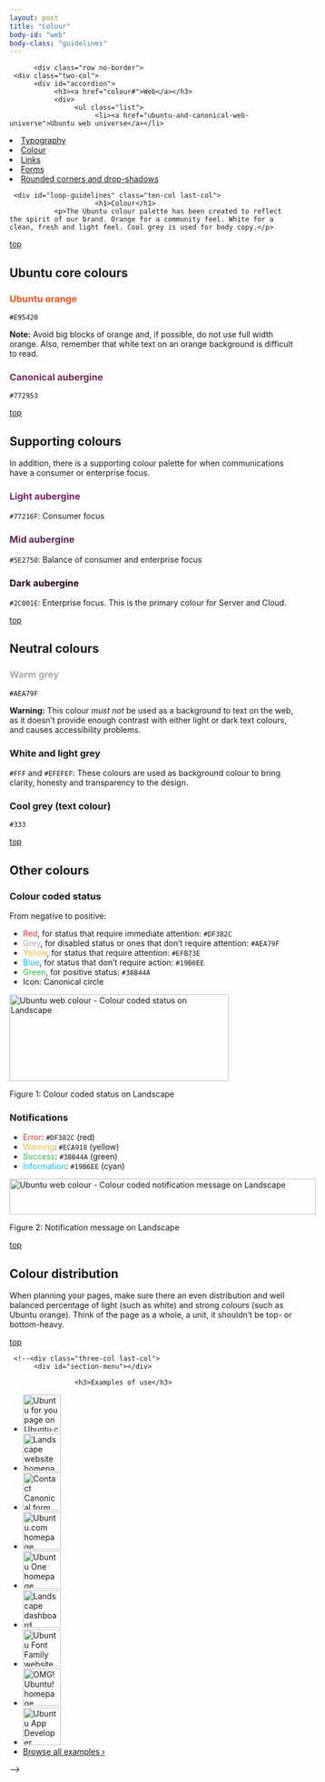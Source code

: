 ```yaml
---
layout: post
title: "Colour"
body-id: "web"
body-class: "guidelines"
---
```



          <div class="row no-border">
     <div class="two-col">
          <div id="accordion">
               <h3><a href="colour#">Web</a></h3>
               <div>
                    <ul class="list">
                         <li><a href="ubuntu-and-canonical-web-universe">Ubuntu web universe</a></li>
<li><a href="http://design.ubuntu.com/web/typography">Typography</a></li>
<li class="current_page_item"><a href="colour">Colour</a></li>
<li><a href="links">Links</a></li>
<li><a href="forms">Forms</a></li>
<li><a href="rounded-corners-and-drop-shadows">Rounded corners and drop-shadows</a></li>
                    </ul>
               </div>
          </div>
     </div>

     <div id="loop-guidelines" class="ten-col last-col">
                         <h1>Colour</h1>
               <p>The Ubuntu colour palette has been created to reflect the spirit of our brand. Orange for a community feel. White for a clean, fresh and light feel. Cool grey is used for body copy.</p>
<div class="wp-link-top clearfix"><a href="colour#">top</a></div>
<h2>Ubuntu core colours</h2>
<h3 style="color:#E95420">Ubuntu orange</h3>
<p><code>#E95420</code></p>
<div class="box">
<strong>Note:</strong> Avoid big blocks of orange and, if possible, do not use full width orange. Also, remember that white text on an orange background is difficult to read.
</div>
<h3 style="color:#772953">Canonical aubergine</h3>
<p><code>#772953</code></p>
<div class="wp-link-top clearfix"><a href="colour#">top</a></div>
<h2>Supporting colours</h2>
<p>In addition, there is a supporting colour palette for when communications have a consumer or enterprise focus.</p>
<h3 style="color:#77216F">Light aubergine</h3>
<p><code>#77216F</code>: Consumer focus</p>
<h3 style="color:#5E2750">Mid aubergine</h3>
<p><code>#5E2750</code>: Balance of consumer and enterprise focus</p>
<h3 style="color:#2C001E">Dark aubergine</h3>
<p><code>#2C001E</code>: Enterprise focus. This is the primary colour for Server and Cloud.</p>
<div class="wp-link-top clearfix"><a href="colour#">top</a></div>
<h2>Neutral colours</h2>
<h3 style="color:#AEA79F">Warm grey</h3>
<p><code>#AEA79F</code></p>
<div class="box">
<strong>Warning:</strong> This colour <em>must not</em> be used as a background to text on the web, as it doesn’t provide enough contrast with either light or dark text colours, and causes accessibility problems.
</div>
<h3>White and light grey</h3>
<p><code>#FFF</code> and <code>#EFEFEF</code>: These colours are used as background colour to bring clarity, honesty and transparency to the design.</p>
<h3>Cool grey (text colour)</h3>
<p><code>#333</code></p>
<div class="wp-link-top clearfix"><a href="colour#">top</a></div>
<h2>Other colours</h2>
<h3>Colour coded status</h3>
<p>From negative to positive:</p>
<ul>
<li><span style="color:#DF382C">Red</span>, for status that require immediate attention: <code>#DF382C</code></li>
<li><span style="color:#AEA79F">Grey</span>, for disabled status or ones that don&#8217;t require attention: <code>#AEA79F</code></li>
<li><span style="color:#EFB73E">Yellow</span>, for status that require attention: <code>#EFB73E</code></li>
<li><span style="color:#19B6EE">Blue</span>, for status that don&#8217;t require action: <code>#19B6EE</code></li>
<li><span style="color:#38B44A">Green</span>, for positive status: <code>#38B44A</code></li>
<li>Icon: Canonical circle</li>
</ul>
<div id="attachment_304" style="width: 396px" class="wp-caption alignnone"><img src="https://assets.ubuntu.com/v1/bff3da53-web-colour-others-colour_coded_status.png" alt="Ubuntu web colour - Colour coded status on Landscape" title="Ubuntu web colour - Colour coded status on Landscape" width="386" height="153" class="size-full" srcset="https://assets.ubuntu.com/v1/bff3da53-web-colour-others-colour_coded_status.png 386w, https://assets.ubuntu.com/v1/3ff9bcb0-web-colour-others-colour_coded_status-300x118.png 300w" sizes="(max-width: 386px) 100vw, 386px" /><p class="wp-caption-text">Figure 1: Colour coded status on Landscape</p></div>
<h3>Notifications</h3>
<ul>
<li><span style="color:#DF382C">Error</span>: <code>#DF382C</code> (red)</li>
<li><span style="color:#EFB73E">Warning</span>: <code>#ECA918</code> (yellow)</li>
<li><span style="color:#38B44A">Success</span>: <code>#38B44A</code> (green)</li>
<li><span style="color:#19B6EE">Information</span>: <code>#19B6EE</code> (cyan)</li>
</ul>
<div id="attachment_308" style="width: 550px" class="wp-caption alignnone"><img src="https://assets.ubuntu.com/v1/660d4332-web-components-notification-messages.gif" alt="Ubuntu web colour - Colour coded notification message on Landscape" title="Ubuntu web colour - Colour coded notification message on Landscape" width="540" height="63" class="size-full" srcset="https://assets.ubuntu.com/v1/660d4332-web-components-notification-messages.gif 540w, https://assets.ubuntu.com/v1/f69cec3d-web-components-notification-messages-300x35.gif 300w" sizes="(max-width: 540px) 100vw, 540px" /><p class="wp-caption-text">Figure 2: Notification message on Landscape</p></div>
<div class="wp-link-top clearfix"><a href="colour#">top</a></div>
<h2>Colour distribution</h2>
<p>When planning your pages, make sure there an even distribution and well balanced percentage of light (such as white) and strong colours (such as Ubuntu orange). Think of the page as a whole, a unit, it shouldn’t be top- or bottom-heavy.</p>
<div class="wp-link-top clearfix"><a href="colour#">top</a></div>
               </div>

     <!--<div class="three-col last-col">
          <div id="section-menu"></div>

                    <h3>Examples of use</h3>
<ul class="loop-results-panel panel-examples clearfix">
     <li>
          <a class="pretty-photo" href="https://assets.ubuntu.com/v1/152a19e1-ubuntu-web-ubuntu-for-you.png">
               <img src="https://assets.ubuntu.com/v1/b67fb5f7-ubuntu-web-ubuntu-for-you-140x140.png" width="66" height="66" title="Ubuntu for you page on Ubuntu.com" alt="Ubuntu for you page on Ubuntu.com" />
          </a>
     </li>
     <li>
          <a class="pretty-photo" href="https://assets.ubuntu.com/v1/2571b5ee-landscape-homepage2.png">
               <img src="https://assets.ubuntu.com/v1/f23d1298-landscape-homepage2-140x140.png" width="66" height="66" title="Landscape website homepage" alt="Landscape website homepage" />
          </a>
     </li>
     <li class="row-end">
          <a class="pretty-photo" href="https://assets.ubuntu.com/v1/4806a317-ubuntu-web-form-contact-canonical.png">
               <img src="https://assets.ubuntu.com/v1/4da8641d-ubuntu-web-form-contact-canonical-140x140.png" width="66" height="66" title="Contact Canonical form on Ubuntu.com" alt="Contact Canonical form on Ubuntu.com" />
          </a>
     </li>
     <li>
          <a class="pretty-photo" href="https://assets.ubuntu.com/v1/cdbac36f-ubuntu-web-homepage.png">
               <img src="https://assets.ubuntu.com/v1/9ea48b2b-ubuntu-web-homepage-140x140.png" width="66" height="66" title="Ubuntu.com homepage" alt="Ubuntu.com homepage" />
          </a>
     </li>
     <li>
          <a class="pretty-photo" href="https://assets.ubuntu.com/v1/93514a11-ubuntu-one-homepage.png">
               <img src="https://assets.ubuntu.com/v1/ed7d2d69-ubuntu-one-homepage-140x140.png" width="66" height="66" title="Ubuntu One homepage" alt="Ubuntu One homepage" />
          </a>
     </li>
     <li class="row-end">
          <a class="pretty-photo" href="https://assets.ubuntu.com/v1/8c24b2c4-landscape-dashboard-logged-in.png">
               <img src="https://assets.ubuntu.com/v1/b1dc7567-landscape-dashboard-logged-in-140x140.png" width="66" height="66" title="Landscape dashboard" alt="Landscape dashboard" />
          </a>
     </li>
     <li>
          <a class="pretty-photo" href="https://assets.ubuntu.com/v1/ce7c79b5-font-ubuntu-com-homepage.png">
               <img src="https://assets.ubuntu.com/v1/c8c93892-font-ubuntu-com-homepage-140x140.png" width="66" height="66" title="Ubuntu Font Family website" alt="Ubuntu Font Family website" />
          </a>
     </li>
     <li>
          <a class="pretty-photo" href="https://assets.ubuntu.com/v1/296936bc-omgubuntu-homepage.png">
               <img src="https://assets.ubuntu.com/v1/5efc7079-omgubuntu-homepage-140x140.png" width="66" height="66" title="OMG! Ubuntu! homepage" alt="OMG! Ubuntu! homepage" />
          </a>
     </li>
     <li class="row-end">
          <a class="pretty-photo" href="https://assets.ubuntu.com/v1/33748e6c-developer-ubuntu-com-homepage.png">
               <img src="https://assets.ubuntu.com/v1/0ab7b4ec-developer-ubuntu-com-homepage-140x140.png" width="66" height="66" title="Ubuntu App Developer homepage" alt="Ubuntu App Developer homepage" />
          </a>
     </li>
     <li class="last"><a href="/examples">Browse all examples &rsaquo;</a></li>
</ul>
     </div>-->
</div>



